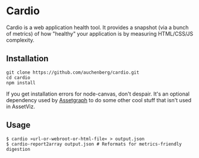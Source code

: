 Cardio
======

Cardio is a web application health tool. It provides a snapshot (via a bunch of
metrics) of how "healthy" your application is by measuring HTML/CSS/JS
complexity.

Installation
------------

    git clone https://github.com/auchenberg/cardio.git
	cd cardio
	npm install

If you get installation errors for node-canvas, don't despair. It's an optional
dependency used by [Assetgraph](https://github.com/One-com/assetgraph) to do
some other cool stuff that isn't used in AssetViz.

Usage
-----

    $ cardio »url-or-webroot-or-html-file« > output.json
    $ cardio-report2array output.json # Reformats for metrics-friendly digestion
